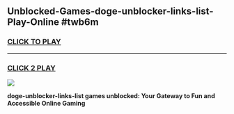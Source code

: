 
## Unblocked-Games-doge-unblocker-links-list-Play-Online #twb6m
<h3>
<a href="https://news.freeplayer.one?title=doge-unblocker-links-list&ref=3">CLICK TO PLAY</a></h3>
<hr>

<h3>
<a href="https://news.freeplayer.one?title=doge-unblocker-links-list&ref=3">CLICK 2 PLAY</a>
  
</h3>

<a href="https://news.freeplayer.one?title=doge-unblocker-links-list&ref=3"><img src="https://clearcache.store/games.png"></a>


**doge-unblocker-links-list games unblocked: Your Gateway to Fun and Accessible Online Gaming**
